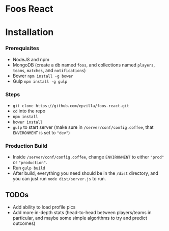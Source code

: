 Foos React
==========

# Installation
### Prerequisites
- NodeJS and npm
- MongoDB (create a db named `foos`, and collections named `players`, `teams`, `matches`, and `notifications`)
- Bower `npm install -g bower`
- Gulp `npm install -g gulp`

### Steps
- `git clone https://github.com/epzilla/foos-react.git`
- `cd` into the repo
- `npm install`
- `bower install`
- `gulp` to start server (make sure in `/server/conf/config.coffee`, that `ENVIRONMENT` is set to `"dev"`)

### Production Build
- Inside `/server/conf/config.coffee`, change `ENVIRONMENT` to either `"prod"` or `"production"`. 
- Run `gulp build`
- After build, everything you need should be in the `/dist` directory, and you can just run `node dist/server.js` to run.

## TODOs
- Add ability to load profile pics
- Add more in-depth stats (head-to-head between players/teams in particular, and maybe some simple algorithms to try and predict outcomes)
